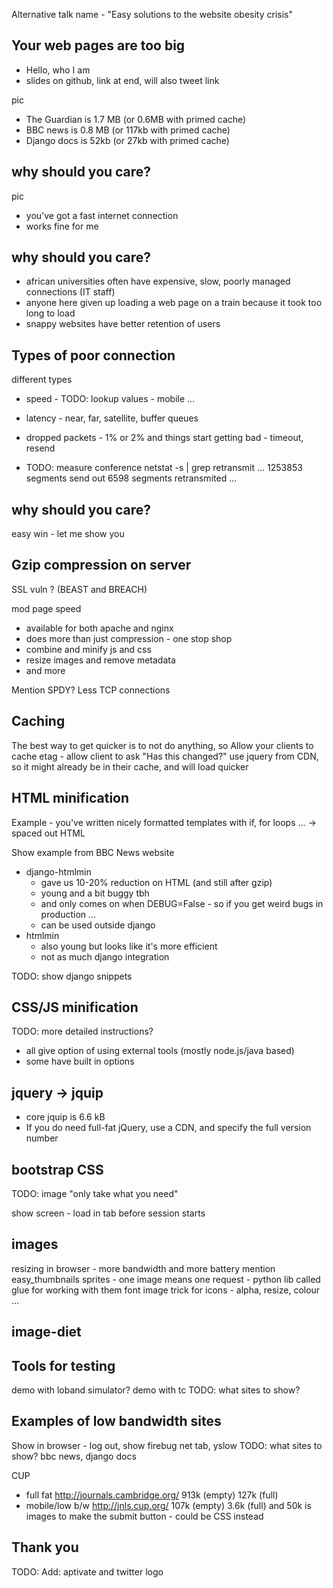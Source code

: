 Alternative talk name - "Easy solutions to the website obesity crisis"

## Your web pages are too big

- Hello, who I am
- slides on github, link at end, will also tweet link

pic

- The Guardian is 1.7 MB (or 0.6MB with primed cache)
- BBC news is 0.8 MB (or 117kb with primed cache)
- Django docs is 52kb (or 27kb with primed cache)

## why should you care?

pic

- you've got a fast internet connection
- works fine for me

## why should you care?

- african universities often have expensive, slow, poorly managed connections (IT staff)
- anyone here given up loading a web page on a train because it took too long to load
- snappy websites have better retention of users

## Types of poor connection

different types

- speed - TODO: lookup values - mobile ...
- latency - near, far, satellite, buffer queues
- dropped packets - 1% or 2% and things start getting bad - timeout, resend

- TODO: measure conference
netstat -s | grep retransmit
...
1253853 segments send out
6598 segments retransmited
...

## why should you care?

easy win - let me show you

## Gzip compression on server

SSL vuln ? (BEAST and BREACH)

mod page speed

- available for both apache and nginx
- does more than just compression - one stop shop
- combine and minify js and css
- resize images and remove metadata
- and more

Mention SPDY? Less TCP connections

## Caching

The best way to get quicker is to not do anything, so
Allow your clients to cache
etag - allow client to ask "Has this changed?"
use jquery from CDN, so it might already be in their cache, and will load quicker

## HTML minification

Example - you've written nicely formatted templates with if, for loops ...
-> spaced out HTML

Show example from BBC News website

- django-htmlmin
  - gave us 10-20% reduction on HTML (and still after gzip)
  - young and a bit buggy tbh
  - and only comes on when DEBUG=False - so if you get weird bugs in production ...
  - can be used outside django
- htmlmin
  - also young but looks like it's more efficient
  - not as much django integration

TODO: show django snippets

## CSS/JS minification

TODO: more detailed instructions?

- all give option of using external tools (mostly node.js/java based)
- some have built in options

## jquery -> jquip

- core jquip is 6.6 kB
- If you do need full-fat jQuery, use a CDN, and specify the full version number

## bootstrap CSS

TODO: image "only take what you need"

show screen - load in tab before session starts

## images

resizing in browser - more bandwidth and more battery
mention easy_thumbnails
sprites - one image means one request - python lib called glue for working with them
font image trick for icons - alpha, resize, colour ...

## image-diet

## Tools for testing

demo with loband simulator?
demo with tc
TODO: what sites to show?

## Examples of low bandwidth sites

Show in browser - log out, show firebug net tab, yslow
TODO: what sites to show? bbc news, django docs

CUP

- full fat http://journals.cambridge.org/ 913k (empty) 127k (full)
- mobile/low b/w http://jnls.cup.org/ 107k (empty) 3.6k (full) and 50k is images
  to make the submit button - could be CSS instead

## Thank you

TODO: Add: aptivate and twitter logo


